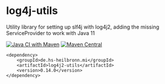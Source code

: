 # log4j-utils
Utility library for setting up slf4j with log4j2, adding the missing ServiceProvider to work with Java 11

[![Java CI with Maven](https://github.com/hhund/log4j-utils/workflows/Java%20CI%20with%20Maven/badge.svg)](https://github.com/hhund/log4j-utils/actions?query=workflow%3A"Java+CI+with+Maven")
[![Maven Central](https://maven-badges.herokuapp.com/maven-central/de.hs-heilbronn.mi/log4j2-utils/badge.svg)](https://maven-badges.herokuapp.com/maven-central/de.hs-heilbronn.mi/log4j2-utils)

```
<dependency>
    <groupId>de.hs-heilbronn.mi</groupId>
    <artifactId>log4j2-utils</artifactId>
    <version>0.14.0</version>
</dependency>
```
